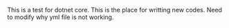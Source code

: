 This is a test for dotnet core.
This is the place for writting new codes.
Need to modify why yml file is not working.

